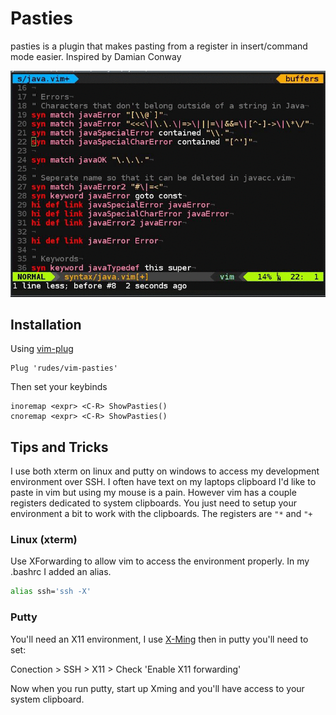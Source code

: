 # Pasties

pasties is a plugin that makes pasting from a register in insert/command mode easier.
Inspired by Damian Conway

![ShowPasties](https://github.com/rudes/vim-pasties/blob/master/doc/showpasties.gif)

## Installation

Using [vim-plug](https://github.com/junegunn/vim-plug)
```vim
Plug 'rudes/vim-pasties'
```
Then set your keybinds
```vim
inoremap <expr> <C-R> ShowPasties()
cnoremap <expr> <C-R> ShowPasties()
```

## Tips and Tricks

I use both xterm on linux and putty on windows to access my development environment over SSH.
I often have text on my laptops clipboard I'd like to paste in vim but using my mouse is a pain.
However vim has a couple registers dedicated to system clipboards.
You just need to setup your environment a bit to work with the clipboards.
The registers are `"*` and `"+`

### Linux (xterm)

Use XForwarding to allow vim to access the environment properly.
In my .bashrc I added an alias.
```bash
alias ssh='ssh -X'
```
### Putty

You'll need an X11 environment, I use [X-Ming](https://sourceforge.net/projects/xming/)
then in putty you'll need to set:

Conection > SSH > X11 > Check 'Enable X11 forwarding'

Now when you run putty, start up Xming and you'll have access to your system clipboard.
